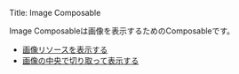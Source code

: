 Title: Image Composable

Image Composableは画像を表示するためのComposableです。

- [画像リソースを表示する](./drawable.html)
- [画像の中央で切り取って表示する](./centerCrop.html)
